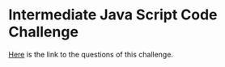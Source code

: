 # Intermediate Java Script Code Challenge

[Here](https://github.com/impactbyte/code-challenges/tree/master/JavaScript%20Intermediate) is the link to the questions of this challenge.
